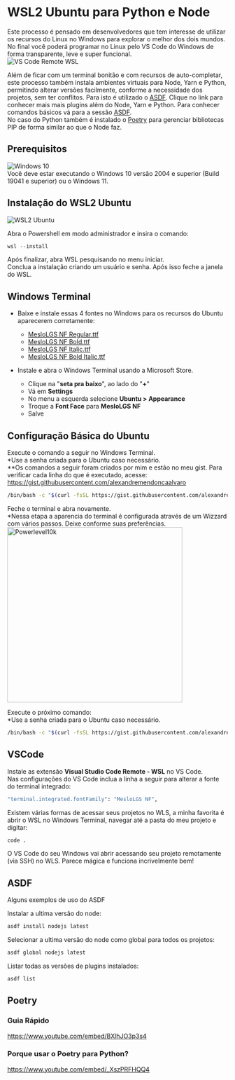 # WSL2 Ubuntu para Python e Node

Este processo é pensado em desenvolvedores que tem interesse de utilizar os recursos do Linux no Windows para explorar o melhor dos dois mundos. No final você poderá programar no Linux pelo VS Code do Windows de forma transparente, leve e super funcional.  
![VS Code Remote WSL](https://code.visualstudio.com/assets/docs/remote/wsl/architecture-wsl.png)  

Além de ficar com um terminal bonitão e com recursos de auto-completar, este processo também instala ambientes virtuais para Node, Yarn e Python, permitindo alterar versões facilmente, conforme a necessidade dos projetos, sem ter conflitos. Para isto é utilizado o [ASDF](https://asdf-vm.com/guide/getting-started.html#_4-install-a-plugin). Clique no link para conhecer mais mais plugins além do Node, Yarn e Python. Para conhecer comandos básicos vá para a sessão [ASDF](#asdf).  
No caso do Python também é instalado o [Poetry](https://python-poetry.org/docs/basic-usage/) para gerenciar bibliotecas PIP de forma similar ao que o Node faz.  

## Prerequisitos
![Windows 10](https://flat.badgen.net/badge/icon/windows10?icon=windows&label)  
Você deve estar executando o Windows 10 versão 2004 e superior (Build 19041 e superior) ou o Windows 11.

## Instalação do WSL2 Ubuntu
![WSL2 Ubuntu](https://flat.badgen.net/badge/WSL2/Ubuntu/orange)  

Abra o Powershell em modo administrador e insira o comando:  
```Powershell
wsl --install
```

Após finalizar, abra WSL pesquisando no menu iniciar.  
Conclua a instalação criando um usuário e senha. Após isso feche a janela do WSL.  

## Windows Terminal
- Baixe e instale essas 4 fontes no Windows para os recursos do Ubuntu aparecerem corretamente:  
    - [MesloLGS NF Regular.ttf](https://github.com/romkatv/powerlevel10k-media/raw/master/MesloLGS%20NF%20Regular.ttf)  
    - [MesloLGS NF Bold.ttf](https://github.com/romkatv/powerlevel10k-media/raw/master/MesloLGS%20NF%20Bold.ttf)  
    - [MesloLGS NF Italic.ttf](https://github.com/romkatv/powerlevel10k-media/raw/master/MesloLGS%20NF%20Italic.ttf)  
    - [MesloLGS NF Bold Italic.ttf](https://github.com/romkatv/powerlevel10k-media/raw/master/MesloLGS%20NF%20Bold%20Italic.ttf)  

- Instale e abra o Windows Terminal usando a Microsoft Store.  
    - Clique na "**seta pra baixo**", ao lado do "**+**"  
    - Vá em **Settings**  
    - No menu a esquerda selecione **Ubuntu > Appearance**  
    - Troque a **Font Face** para **MesloLGS NF**  
    - Salve  

## Configuração Básica do Ubuntu
Execute o comando a seguir no Windows Terminal.  
*Use a senha criada para o Ubuntu caso necessário.  
**Os comandos a seguir foram criados por mim e estão no meu gist. Para verificar cada linha do que é executado, acesse: https://gist.githubusercontent.com/alexandremendoncaalvaro

```Bash
/bin/bash -c "$(curl -fsSL https://gist.githubusercontent.com/alexandremendoncaalvaro/b468a2e7410403b2506608ff12325ece/raw/5bcaae34f93643bc0359141d927810f747f44b6e/config-ubuntu-py-pt1.sh)"
```
Feche o terminal e abra novamente.  
*Nessa etapa a aparencia do terminal é configurada através de um Wizzard com vários passos. Deixe conforme suas preferências.  
<img src="https://raw.githubusercontent.com/romkatv/powerlevel10k-media/master/configuration-wizard.gif" alt="Powerlevel10k" width="400"/>  


Execute o próximo comando:  
*Use a senha criada para o Ubuntu caso necessário.  
```Bash
/bin/bash -c "$(curl -fsSL https://gist.githubusercontent.com/alexandremendoncaalvaro/6eb05914ed4183718a72edcbfd41c053/raw/b81ae70f1a8e305e702a7f8b6b86c948ce5e240e/config-ubuntu-py-pt2.sh)"
```

## VSCode
Instale as extensão **Visual Studio Code Remote - WSL** no VS Code.  
Nas configurações do VS Code inclua a linha a seguir para alterar a fonte do terminal integrado:  
```Bash
"terminal.integrated.fontFamily": "MesloLGS NF",
```

Existem várias formas de acessar seus projetos no WLS, a minha favorita é abrir o WSL no Windows Terminal, navegar até a pasta do meu projeto e digitar:  
```Bash
code .
```

O VS Code do seu Windows vai abrir acessando seu projeto remotamente (via SSH) no WLS. Parece mágica e funciona incrivelmente bem!

## ASDF

Alguns exemplos de uso do ASDF  

Instalar a ultima versão do node:  
```Bash
asdf install nodejs latest
```

Selecionar a ultima versão do node como global para todos os projetos:  
```Bash
asdf global nodejs latest
```

Listar todas as versões de plugins instalados:  
```Bash
asdf list
```

## Poetry
### Guia Rápido
https://www.youtube.com/embed/BXlhJO3p3s4

### Porque usar o Poetry para Python?
https://www.youtube.com/embed/_XszPRFHQQ4
